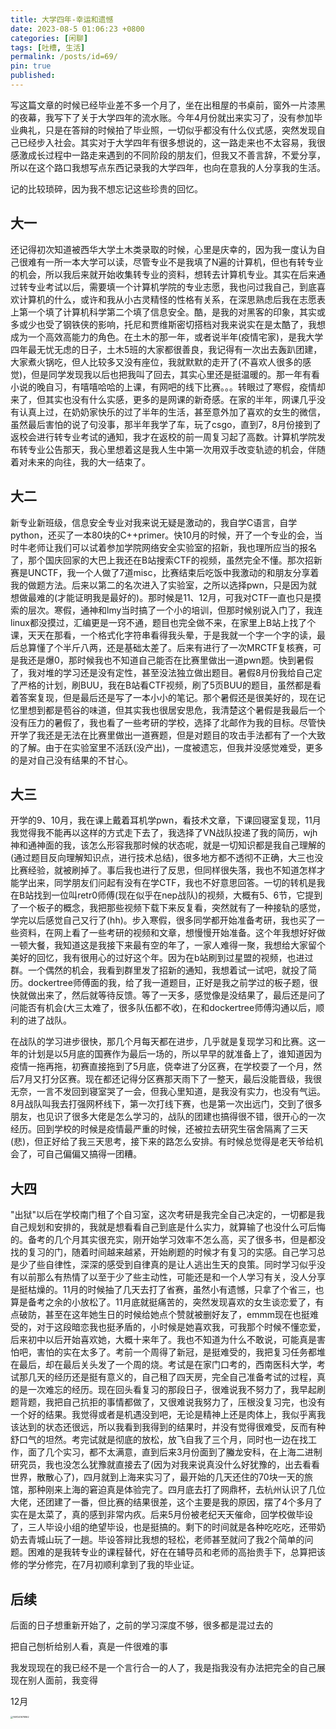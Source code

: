 ```yaml
---
title: 大学四年-幸运和遗憾
date: 2023-08-5 01:06:23 +0800
categories: [闲聊]
tags: [吐槽, 生活]
permalink: /posts/id=69/
pin: true
published:
---
```




写这篇文章的时候已经毕业差不多一个月了，坐在出租屋的书桌前，窗外一片漆黑的夜幕，我写下了关于大学四年的流水账。今年4月份就出来实习了，没有参加毕业典礼，只是在答辩的时候拍了毕业照，一切似乎都没有什么仪式感，突然发现自己已经步入社会。其实对于大学四年有很多想说的，这一路走来也不太容易，我很感激成长过程中一路走来遇到的不同阶段的朋友们，但我又不善言辞，不爱分享，所以在这个路口我想写点东西记录我的大学四年，也向在意我的人分享我的生活。

记的比较琐碎，因为我不想忘记这些珍贵的回忆。

## 大一

还记得初次知道被西华大学土木类录取的时候，心里是庆幸的，因为我一度认为自己很难有一所一本大学可以读，尽管专业不是我填了N遍的计算机，但也有转专业的机会，所以我后来就开始收集转专业的资料，想转去计算机专业。其实在后来通过转专业考试以后，需要填一个计算机学院的专业志愿，我也问过我自己，到底喜欢计算机的什么，或许和我从小古灵精怪的性格有关系，在深思熟虑后我在志愿表上第一个填了计算机科学第二个填了信息安全。酷，是我的对黑客的印象，其实或多或少也受了钢铁侠的影响，托尼和贾维斯密切搭档对我来说实在是太酷了，我想成为一个高效高能力的角色。在土木的那一年，或者说半年(疫情宅家)，是我大学四年最无忧无虑的日子，土木5班的大家都很善良，我记得有一次出去轰趴团建，大家煮火锅吃，但人比较多又没有座位，我就默默的走开了(不喜欢人很多的感觉)，但是同学发现我以后也把我叫了回去，其实心里还是挺温暖的。那一年有看小说的晚自习，有嘻嘻哈哈的上课，有网吧的线下比赛。。。转眼过了寒假，疫情却来了，但其实也没有什么实感，更多的是网课的新奇感。在家的半年，网课几乎没有认真上过，在奶奶家快乐的过了半年的生活，甚至意外加了喜欢的女生的微信，虽然最后害怕的说了句没事，那半年我学了车，玩了csgo，直到7，8月份接到了返校会进行转专业考试的通知，我才在返校的前一周复习起了高数。计算机学院发布转专业公告那天，我心里想着这是我人生中第一次用双手改变轨迹的机会，伴随着对未来的向往，我的大一结束了。

## 大二

新专业新班级，信息安全专业对我来说无疑是激动的，我自学C语言，自学python，还买了一本80块的C++primer。快10月的时候，开了一个专业的会，当时牛老师让我们可以试着参加学院网络安全实验室的招新，我也理所应当的报名了，那个国庆回家的大巴上我还在B站搜索CTF的视频，虽然完全不懂。那次招新赛是UNCTF，我一个人做了7道misc，比赛结束后吃饭中我激动的和朋友分享着我的做题方法。后来以第二的名次进入了实验室，之所以选择pwn，只是因为就想做最难的(才能证明我是最好的)。那时候是11、12月，可我对CTF一直也只是摸索的层次。寒假，通神和lmy当时搞了一个小的培训，但那时候别说入门了，我连linux都没摸过，汇编更是一窍不通，题目也完全做不来，在家里上B站上找了个课，天天在那看，一个格式化字符串看得我头晕，于是我就一个字一个字的读，最后总算懂了个半斤八两，还是基础太差了。后来有进行了一次MRCTF复核赛，可是我还是爆0，那时候我也不知道自己能否在比赛里做出一道pwn题。快到暑假了，我对堆的学习还是没有定性，甚至没法独立做出题目。暑假8月份我给自己定了严格的计划，刷BUU，我在B站看CTF视频，刷了5页BUU的题目，虽然都是看着答案复现，但是最后还是写了一本小小的笔记。那个暑假还是很美好的，现在记忆里想到都是苞谷的味道，但其实我也很居安思危，我清楚这个暑假是我最后一个没有压力的暑假了，我也看了一些考研的学校，选择了北邮作为我的目标。尽管快开学了我还是无法在比赛里做出一道赛题，但是对题目的攻击手法都有了一个大致的了解。由于在实验室里不活跃(没产出)，一度被遗忘，但我并没感觉难受，更多的是对自己没有结果的不甘心。



## 大三

开学的9、10月，我在课上戴着耳机学pwn，看技术文章，下课回寝室复现，11月我觉得我不能再以这样的方式走下去了，我选择了VN战队投递了我的简历，wjh神和通神面的我，该怎么形容我那时候的状态呢，就是一切知识都是我自己理解的(通过题目反向理解知识点，进行技术总结)，很多地方都不透彻不正确，大三也没比赛经验，就被刷掉了。事后我也进行了反思，但同样很失落，我也不知道怎样才能学出来，同学朋友们问起有没有在学CTF，我也不好意思回答。一切的转机是我在B站找到一位叫retr0师傅(现在似乎在nep战队)的视频，大概有5、6节，它提到了一个板子的概念，我把那些视频下载下来反复看，突然就有了一种接轨的感觉，学完以后感觉自己又行了(hh)。步入寒假，很多同学都开始准备考研，我也买了一些资料，在网上看了一些考研的视频和文章，想慢慢开始准备。这个年我想好好做一顿大餐，我知道这是我接下来最有空的年了，一家人难得一聚，我想给大家留个美好的回忆，我有很用心的过好这个年。因为在b站刷到过星盟的视频，也进过群。一个偶然的机会，我看到群里发了招新的通知，我想着试一试吧，就投了简历。dockertree师傅面的我，给了我一道题目，正好是我之前学过的板子题，很快就做出来了，然后就等待反馈。等了一天多，感觉像是没结果了，最后还是问了问能否有机会(大三太难了，很多队伍都不收)，在和dockertree师傅沟通以后，顺利的进了战队。

在战队的学习进步很快，那几个月每天都在进步，几乎就是复现学习和比赛。这一年的计划是以5月底的国赛作为最后一场的，所以早早的就准备上了，谁知道因为疫情一拖再拖，初赛直接拖到了5月底，侥幸进了分区赛，在学校耍了一个月，然后7月又打分区赛。现在都还记得分区赛那天雨下了一整天，最后没能晋级，我很无奈，一言不发回到寝室哭了一会，但我心里知道，是我没有实力，也没有气运。8月战队叫我去打强网杯线下，第一次打线下赛，也是第一次出远门，交到了很多朋友，也见识了很多大佬是怎么学习的，战队的团建也搞得很不错，很开心的一次经历。回到学校的时候是疫情最严重的时候，还被拉去研究生宿舍隔离了三天(悲)，但正好给了我三天思考，接下来的路怎么安排。有时候总觉得是老天爷给机会了，可自己偏偏又搞得一团糟。



## 大四

"出狱"以后在学校南门租了个自习室，这次考研是我完全自己决定的，一切都是我自己规划和安排的，我就是想看看自己到底是什么实力，就算输了也没什么可后悔的。备考的几个月其实很充实，刚开始学习效率不怎么高，买了很多书，但是都没找的复习的门，随着时间越来越紧，开始刷题的时候才有复习的实感。自己学习总是少了些自律性，深深的感受到自律真的是让人逃出生天的良策。同时学习似乎没有以前那么有热情了以至于少了些主动性，可能还是和一个人学习有关，没人分享是挺枯燥的。11月的时候抽了几天去打了省赛，虽然小有遗憾，只拿了个省三，也算是备考之余的小放松了。11月底就挺痛苦的，突然发现喜欢的女生谈恋爱了，有点破防，甚至在这年她生日的时候给她点个赞就被删好友了，emmm现在也挺难受的，对于这段暗恋我也挺矛盾的，小时候是她喜欢我，可我那个时候不懂恋爱，后来初中以后开始喜欢她，大概十来年了。我也不知道为什么不敢说，可能真是害怕吧，害怕的实在太多了。考前一个周得了新冠，是挺难受的，我把复习任务都堆在最后，却在最后关头发了一个周的烧。考试是在家门口考的，西南医科大学，考试那几天的经历还是挺有意义的，自己租了四天房，完全自己准备考试的过程，真的是一次难忘的经历。现在回头看复习的那段日子，很难说我不努力了，我早起刷题背题，我把自己抗拒的事情都做了，又很难说我努力了，压根没复习完，也没有一个好的结果。我觉得或者是机遇没到吧，无论是精神上还是肉体上，我似乎离我该达到的状态还很远，所以我看到我得到的结果时，并没有觉得很难受，反而有种舒口气的坦然。考完试就是彻底的放松，放飞自我了三个月，同时也一边在找工作，面了几个实习，都不太满意，直到后来3月份面到了螣龙安科，在上海二进制研究员，我也没怎么犹豫就直接去了(因为对我来说真没什么好犹豫的，出去看看世界，散散心了)，四月就到上海来实习了，最开始的几天还住的70块一天的旅馆，那种刚来上海的窘迫真是体验完了。四月底去打了网鼎杯，去杭州认识了几位大佬，还团建了一番，但比赛的结果很差，这个主要是我的原因，摆了4个多月了实在是太菜了，真的感到非常内疚。后来5月份被老纪天天催命，回学校做毕设了，三人毕设小组的绝望毕设，也是挺搞的。剩下的时间就是各种吃吃吃，还带奶奶去青城山玩了一趟。毕设答辩比我想的轻松，老师甚至就问了我2个简单的问题。困难的是我转专业的课程替代，好在在辅导员和老师的高抬贵手下，总算把该修的学分修完，在7月初顺利拿到了我的毕业证。





## 后续

后面的日子想重新开始了，之前的学习深度不够，很多都是混过去的





把自己刨析给别人看，真是一件很难的事



我发现现在的我已经不是一个言行合一的人了，我是指我没有办法把完全的自己展现在别人面前，我变得















12月



































<img src="https://e4l4pic.oss-cn-beijing.aliyuncs.com/1691241678862.jpg" alt="1691241678862" style="zoom: 25%;" />

